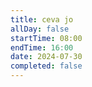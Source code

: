 ```yaml
---
title: ceva jo
allDay: false
startTime: 08:00
endTime: 16:00
date: 2024-07-30
completed: false
---
```

